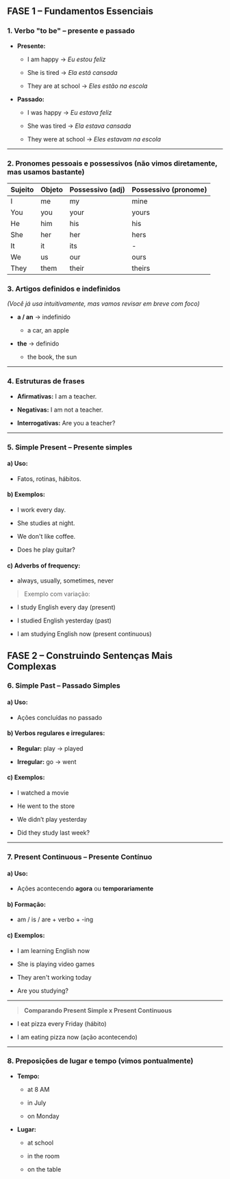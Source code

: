 ## **FASE 1 – Fundamentos Essenciais**

### 1. Verbo **"to be"** – presente e passado

- **Presente:**
    
    - I am happy → _Eu estou feliz_
        
    - She is tired → _Ela está cansada_
        
    - They are at school → _Eles estão na escola_
        
- **Passado:**
    
    - I was happy → _Eu estava feliz_
        
    - She was tired → _Ela estava cansada_
        
    - They were at school → _Eles estavam na escola_
        

---

### 2. Pronomes pessoais e possessivos (não vimos diretamente, mas usamos bastante)

| Sujeito | Objeto | Possessivo (adj) | Possessivo (pronome) |
| ------- | ------ | ---------------- | -------------------- |
| I       | me     | my               | mine                 |
| You     | you    | your             | yours                |
| He      | him    | his              | his                  |
| She     | her    | her              | hers                 |
| It      | it     | its              | -                    |
| We      | us     | our              | ours                 |
| They    | them   | their            | theirs               |

### 3. **Artigos** definidos e indefinidos

_(Você já usa intuitivamente, mas vamos revisar em breve com foco)_

- **a / an** → indefinido
    
    - a car, an apple
        
- **the** → definido
    
    - the book, the sun
        

---

### 4. Estruturas de frases

- **Afirmativas:** I am a teacher.
    
- **Negativas:** I am not a teacher.
    
- **Interrogativas:** Are you a teacher?
    

---

### 5. **Simple Present** – Presente simples

#### a) Uso:

- Fatos, rotinas, hábitos.
    

#### b) Exemplos:

- I work every day.
    
- She studies at night.
    
- We don't like coffee.
    
- Does he play guitar?
    

#### c) Adverbs of frequency:

- always, usually, sometimes, never
    
> Exemplo com variação:

- I study English every day (present)
    
- I studied English yesterday (past)
    
- I am studying English now (present continuous)

## **FASE 2 – Construindo Sentenças Mais Complexas**

### 6. **Simple Past** – Passado Simples

#### a) Uso:

- Ações concluídas no passado
    

#### b) Verbos regulares e irregulares:

- **Regular:** play → played
    
- **Irregular:** go → went
    

#### c) Exemplos:

- I watched a movie
    
- He went to the store
    
- We didn’t play yesterday
    
- Did they study last week?
    

---

### 7. **Present Continuous** – Presente Contínuo

#### a) Uso:

- Ações acontecendo **agora** ou **temporariamente**
    

#### b) Formação:

- am / is / are + verbo + -ing
    

#### c) Exemplos:

- I am learning English now
    
- She is playing video games
    
- They aren't working today
    
- Are you studying?
    

---

> **Comparando Present Simple x Present Continuous**

- I eat pizza every Friday (hábito)
    
- I am eating pizza now (ação acontecendo)
    

---

### 8. Preposições de lugar e tempo (vimos pontualmente)

- **Tempo:**
    
    - at 8 AM
        
    - in July
        
    - on Monday
        
- **Lugar:**
    
    - at school
        
    - in the room
        
    - on the table